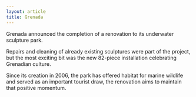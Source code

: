 ```yaml
---
layout: article
title: Grenada
---
```


Grenada announced the completion of a renovation to its underwater sculpture park.

Repairs and cleaning of already existing sculptures were part of the project, but the most exciting bit was the new 82-piece installation celebrating Grenadian culture.

Since its creation in 2006, the park has offered habitat for marine wildlife and served as an important tourist draw, the renovation aims to maintain that positive momentum.
